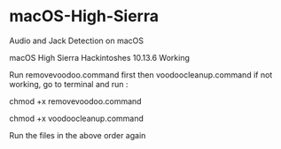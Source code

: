 # macOS-High-Sierra
Audio and Jack Detection on macOS

macOS High Sierra Hackintoshes 10.13.6 Working  

Run removevoodoo.command first then voodoocleanup.command 
if not working, go to terminal and run : 

chmod +x removevoodoo.command 

chmod +x voodoocleanup.command 

Run the files in the above order again 


